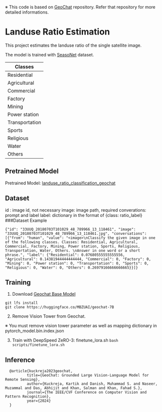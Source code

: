 &#8251; This code is based on [GeoChat](https://github.com/mbzuai-oryx/GeoChat.git) repository. Refer that repository for more detailed informations.
# Landuse Ratio Estimation
This project estimates the landuse ratio of the single satellite image.

The model is trained with [SeasoNet](https://zenodo.org/records/5850307) dataset.

|Classes|
|-----------|
|Residential|
|Agricultural|
|Commercial|
|Factory|
|Mining|
|Power station|
|Transportation|
|Sports|
|Religious|
|Water|
|Others|

## Pretrained Model
Pretrained Model: [landuse_ratio_classification_geochat](https://huggingface.co/YounhyungChae/landuse_ratio_classification_geochat)

## Dataset
id : image id, not necessary
image: image path, required
converations: prompt and label
label: dictionary in the format of  {class: ratio_label}
###Dataset Example
```
{"id": "33UUQ_20180703T101029_48_789966_13_118461", "image": "33UUQ_20180703T101029_48_789966_13_118461.jpg", "conversations": [{"from": "human", "value": "<image>\nClassify the given image in one of the following classes. Classes: Residential, Agricultural, Commercial, Factory, Mining, Power station, Sports, Religious, Transportation, Water, Others. \nAnswer in one word or a short phrase.", "label": {"Residential": 0.07680555555555556, "Agricultural": 0.14381944444444444, "Commercial": 0, "Factory": 0, "Mining": 0, "Power station": 0, "Transportation": 0, "Sports": 0, "Religious": 0, "Water": 0, "Others": 0.26979166666666665}}]}
```

## Training
1. Download [Geochat Base Model](https://huggingface.co/MBZUAI/geochat-7B)
  ```
git lfs install
git clone https://huggingface.co/MBZUAI/geochat-7B
  ```
2. Remove Vision Tower from Geochat.
   
  &#8251; You must remove vision tower parameter as well as mapping dictionary in pytorch_model.bin.index.json
  
3. Train with DeepSpeed ZeRO-3: finetune_lora.sh
`bash scripts/finetune_lora.sh`

## Inference

```
  @article{kuckreja2023geochat,
          title={GeoChat: Grounded Large Vision-Language Model for Remote Sensing},
          author={Kuckreja, Kartik and Danish, Muhammad S. and Naseer, Muzammal and Das, Abhijit and Khan, Salman and Khan, Fahad S.},
          journal={The IEEE/CVF Conference on Computer Vision and Pattern Recognition},
          year={2024}
  }
```
